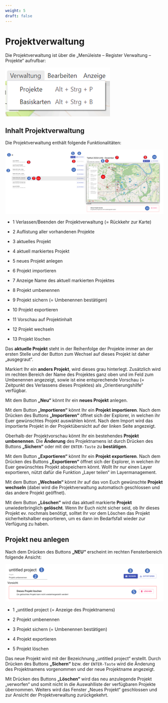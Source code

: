 ```yaml
---
weight: 5
draft: false
---
```


# **Projektverwaltung**

Die Projektverwaltung ist über die „Menüleiste – Register Verwaltung – Projekte“ aufrufbar:

<img src="images/Projektverwaltung.png" style="zoom: 67%;" />



## **Inhalt Projektverwaltung**



Die Projektverwaltung enthält folgende Funktionalitäten:

![](images/Inhalt_Projektverwaltung.png)

- <span class="blue">1</span> Verlassen/Beenden der Projektverwaltung (= Rückkehr zur Karte)

- <span class="blue">2</span> Auflistung aller vorhandenen Projekte

- <span class="red">3</span> aktuelles Projekt

- <span class="blue">4</span> aktuell markiertes Projekt

- <span class="blue">5</span> neues Projekt anlegen

- <span class="blue">6</span> Projekt importieren

- <span class="red">7</span> Anzeige Name des aktuell markierten Projektes

- <span class="blue">8</span> Projekt umbenennen

- <span class="red">9</span> Projekt sichern (= Umbenennen bestätigen)

- <span class="blue">10</span> Projekt exportieren

- <span class="red">11</span> Vorschau auf Projektinhalt

- <span class="blue">12</span> Projekt wechseln

- <span class="blue">13</span> Projekt löschen



Das **aktuelle Projekt** steht in der Reihenfolge der Projekte immer an der ersten Stelle und der Button zum Wechsel auf dieses Projekt ist daher „ausgegraut“.

Markiert Ihr ein **anders Projekt**, wird dieses grau hinterlegt. Zusätzlich wird im rechten Bereich der Name des Projektes ganz oben und im Feld zum Umbenennen angezeigt, sowie ist eine entsprechende Vorschau (= Zeitpunkt des Verlassens dieses Projektes) als „Orientierungshilfe“ verfügbar.

Mit dem Button **„Neu“** könnt Ihr ein **neues Projekt** anlegen.

Mit dem Button **„Importieren“** könnt Ihr ein **Projekt importieren**. Nach dem Drücken des Buttons **„Importieren“** öffnet sich der Explorer,
in welchen ihr Euer gewünschtes Projekt auswählen könnt. Nach dem Import wird das importierte Projekt in der Projektübersicht auf der linken Seite angezeigt.

Oberhalb der Projektvorschau könnt Ihr ein bestehendes **Projekt umbenennen**. Die **Änderung** des Projektnamens ist durch Drücken des Buttons **„Sichern“** oder mit der `ENTER-Taste` zu **bestätigen**.

Mit dem Button **„Exportieren“** könnt Ihr ein **Projekt exportieren**. Nach dem Drücken des Buttons **„Exportieren“** öffnet sich der Explorer, in welchen ihr Euer gewünschtes Projekt abspeichern könnt. Wollt Ihr nur einen Layer exportieren, nützt dafür die Funktion „Layer teilen“ im Layermanagement.

Mit dem Button **„Wechseln“** könnt ihr auf das von Euch gewünschte **Projekt wechseln** (dabei wird die Projektverwaltung automatisch geschlossen und das andere Projekt geöffnet).

Mit dem Button **„Löschen“** wird das aktuell markierte **Projekt** unwiederbringlich **gelöscht**. Wenn Ihr Euch nicht sicher seid, ob Ihr dieses Projekt ev. nochmals benötigt, solltet Ihr vor dem Löschen das Projekt sicherheitshalber exportieren, um es dann im Bedarfsfall wieder zur Verfügung zu haben.



## **Projekt neu anlegen**



Nach dem Drücken des Buttons **„NEU“** erscheint im rechten Fensterbereich folgende Ansicht:

![](images/Projekt_neu_anlegen.png)

- <span class="blue">1</span> „untitled project (= Anzeige des Projektnamens)

- <span class="blue">2</span> Projekt umbenennen

- <span class="blue">3</span> Projekt sichern (= Umbenennen bestätigen)

- <span class="blue">4</span> Projekt exportieren

- <span class="blue">5</span> Projekt löschen



Das neue Projekt wird mit der Bezeichnung „untitled project“ erstellt. Durch Drücken des Buttons **„Sichern“** bzw. der `ENTER-Taste` wird die Änderung des Projektnamens vorgenommen und der neue Projektname angezeigt.

Mit Drücken des Buttons **„Löschen“** wird das neu anzulegende Projekt „verworfen“ und somit nicht in die Auswahlliste der verfügbaren Projekte übernommen. Weiters wird das Fenster „Neues Projekt“ geschlossen und zur Ansicht der Projektverwaltung zurückgekehrt.

